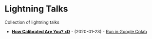 # Lightning Talks

Collection of lightning talks

- [**How Calibrated Are You? xD**](2020_01_23_how_calibrated_are_you/notebook.ipynb) - (2020-01-23) - [Run in Google Colab](https://colab.research.google.com/github/thomasjpfan/lightning-talks/blob/master/2020_01_23_how_calibrated_are_you/notebook.ipynb)
